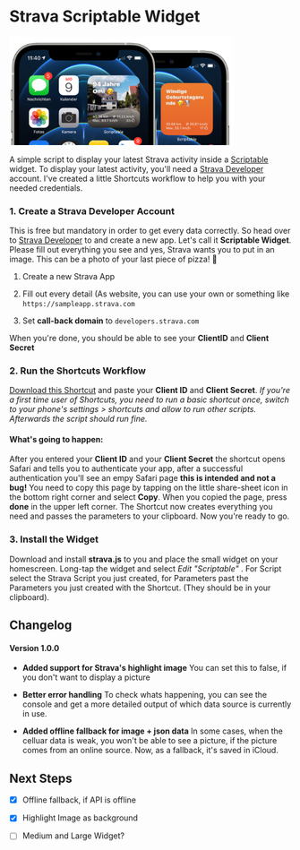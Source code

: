 # Strava Scriptable Widget

<img title="" src="preview.png" width="400">

A simple script to display your latest Strava activity inside a [Scriptable](https://scriptable.app) widget.
To display your latest activity, you'll need a [Strava Developer](https://developers.strava.com) account. I've created a little Shortcuts workflow to help you with your needed credentials.

### 1. Create a Strava Developer Account

This is free but mandatory in order to get every data correctly. So head over to [Strava Developer](https://developers.strava.com) to and create a new app. Let's call it **Scriptable Widget**. Please fill out everything you see and yes, Strava wants you to put in an image. This can be a photo of your last piece of pizza! 🍕

1. Create a new Strava App

2. Fill out every detail (As website, you can use your own or something like `https://sampleapp.strava.com`

3. Set **call-back domain** to `developers.strava.com`

When you're done, you should be able to see your **ClientID** and **Client Secret**

### 2. Run the Shortcuts Workflow

[Download this Shortcut](https://www.icloud.com/shortcuts/6f1cb1820cc143c4ac081a1276acb8b9) and paste your **Client ID** and **Client Secret**.
*If you're a first time user of Shortcuts, you need to run a basic shortcut once, switch to your phone's settings > shortcuts and allow to run other scripts. Afterwards the script should run fine.*

#### What's going to happen:

After you entered your **Client ID** and your **Client Secret** the shortcut opens Safari and tells you to authenticate your app, after a successful authentication you'll see an empy Safari page **this is intended and not a bug!**
You need to copy this page by tapping on the little share-sheet icon in the bottom right corner and select **Copy**. When you copied the page, press **done** in the upper left corner. The Shortcut now creates everything you need and passes the parameters to your clipboard. Now you're ready to go.

### 3. Install the Widget

Download and install **strava.js** to you and place the small widget on your homescreen. Long-tap the widget and select *Edit "Scriptable"* . For Script select the Strava Script you just created, for Parameters past the Parameters you just created with the Shortcut. (They should be in your clipboard).

## Changelog

#### Version 1.0.0

- **Added support for Strava's highlight image**
  You can set this to false, if you don't want to display a picture

- **Better error handling**
  To check whats happening, you can see the console and get a more detailed output of which data source is currently in use.

- **Added offline fallback for image + json data**
  In some cases, when the celluar data is weak, you won't be able to see a picture, if the picture comes from an online source. Now, as a fallback, it's saved in iCloud.

## Next Steps

- [x] Offline fallback, if API is offline

- [x] Highlight Image as background

- [ ] Medium and Large Widget?
